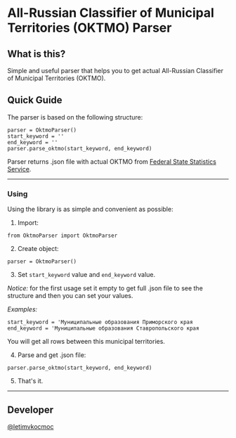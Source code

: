 # All-Russian Classifier of Municipal Territories (OKTMO) Parser #

## What is this? ##
Simple and useful parser that helps you to get actual All-Russian Classifier of Municipal Territories (OKTMO).

## Quick Guide ##
The parser is based on the following structure:

    parser = OktmoParser()
    start_keyword = ''
    end_keyword = ''
    parser.parse_oktmo(start_keyword, end_keyword)
    
Parser returns .json file with actual OKTMO from [Federal State Statistics Service](https://rosstat.gov.ru/).


----------


### Using ###


Using the library is as simple and convenient as possible:

1. Import:

`from OktmoParser import OktmoParser`

2. Create object:

`parser = OktmoParser()`

3. Set `start_keyword` value and `end_keyword` value.

*Notice:* for the first usage set it empty to get full .json file to see the structure and then you can set your values.

*Examples:*

`start_keyword = 'Муниципальные образования Приморского края`
`end_keyword = 'Муниципальные образования Ставропольского края`

You will get all rows between this municipal territories.

4. Parse and get .json file:

`parser.parse_oktmo(start_keyword, end_keyword)`

5. That's it.


----------


## Developer ##
[@letimvkocmoc](https://github.com/letimvkocmoc/) 